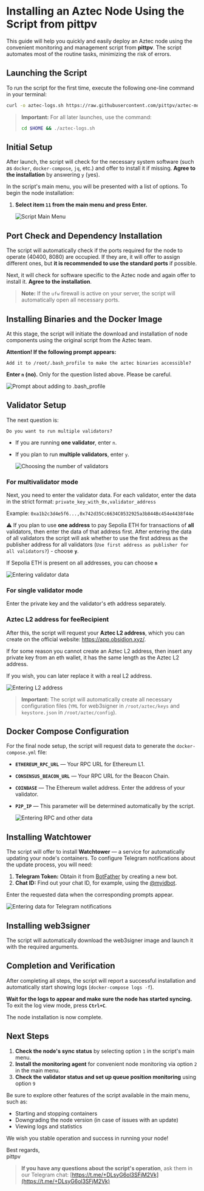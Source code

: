 # Installing an Aztec Node Using the Script from pittpv

This guide will help you quickly and easily deploy an Aztec node using the convenient monitoring and management script from **pittpv**. The script automates most of the routine tasks, minimizing the risk of errors.

## Launching the Script

To run the script for the first time, execute the following one-line command in your terminal:

```bash
curl -o aztec-logs.sh https://raw.githubusercontent.com/pittpv/aztec-monitoring-script/main/aztec-logs.sh && chmod +x aztec-logs.sh && ./aztec-logs.sh
```

> **Important:** For all later launches, use the command:
> ```bash
> cd $HOME && ./aztec-logs.sh
> ```

## Initial Setup

After launch, the script will check for the necessary system software (such as `docker`, `docker-compose`, `jq`, etc.) and offer to install it if missing. **Agree to the installation** by answering `y` (yes).

In the script's main menu, you will be presented with a list of options. To begin the node installation:

1.  **Select item `11` from the main menu and press Enter.**

    ![Script Main Menu](https://raw.githubusercontent.com/pittpv/aztec-monitoring-script/main/other/Aztec-Install-by-Script/1.jpg)

## Port Check and Dependency Installation

The script will automatically check if the ports required for the node to operate (40400, 8080) are occupied. If they are, it will offer to assign different ones, but **it is recommended to use the standard ports** if possible.

Next, it will check for software specific to the Aztec node and again offer to install it. **Agree to the installation**.

> **Note:** If the `ufw` firewall is active on your server, the script will automatically open all necessary ports.

## Installing Binaries and the Docker Image

At this stage, the script will initiate the download and installation of node components using the original script from the Aztec team.

**Attention! If the following prompt appears:**
```
Add it to /root/.bash_profile to make the aztec binaries accessible?
```

**Enter `n` (no).** Only for the question listed above. Please be careful.

![Prompt about adding to .bash_profile](https://raw.githubusercontent.com/pittpv/aztec-monitoring-script/main/other/Aztec-Install-by-Script/2.jpg)

## Validator Setup

The next question is:
```
Do you want to run multiple validators?
```

*   If you are running **one validator**, enter `n`.
*   If you plan to run **multiple validators**, enter `y`.

    ![Choosing the number of validators](https://raw.githubusercontent.com/pittpv/aztec-monitoring-script/main/other/Aztec-Install-by-Script/3.jpg)

### For multivalidator mode

Next, you need to enter the validator data. For each validator, enter the data in the strict format:
`private_key_with_0x,validator_address`

Example:
`0xa1b2c3d4e5f6...,0x742d35Cc6634C0532925a3b844Bc454e4438f44e`

⚠️ If you plan to use **one address** to pay Sepolia ETH for transactions of **all** validators, then enter the data of that address first. After entering the data of all validators the script will ask whether to use the first address as the publisher address for all validators (`Use first address as publisher for all validators?`) - choose **`y`**.

If Sepolia ETH is present on all addresses, you can choose **`n`**

![Entering validator data](https://raw.githubusercontent.com/pittpv/aztec-monitoring-script/main/other/Aztec-Install-by-Script/4.jpg)

### For single validator mode

Enter the private key and the validator's eth address separately.

### Aztec L2 address for feeRecipient

After this, the script will request your **Aztec L2 address**, which you can create on the official website: https://app.obsidion.xyz/.

If for some reason you cannot create an Aztec L2 address, then insert any private key from an eth wallet, it has the same length as the Aztec L2 address.

If you wish, you can later replace it with a real L2 address.

![Entering L2 address](https://raw.githubusercontent.com/pittpv/aztec-monitoring-script/main/other/Aztec-Install-by-Script/5.jpg)

> **Important:** The script will automatically create all necessary configuration files (`YML` for web3signer in `/root/aztec/keys` and `keystore.json` in `/root/aztec/config`).

## Docker Compose Configuration

For the final node setup, the script will request data to generate the `docker-compose.yml` file:

*   **`ETHEREUM_RPC_URL`** — Your RPC URL for Ethereum L1.
*   **`CONSENSUS_BEACON_URL`** — Your RPC URL for the Beacon Chain.
*   **`COINBASE`** — The Ethereum wallet address. Enter the address of your validator.
*   **`P2P_IP`** — This parameter will be determined automatically by the script.

    ![Entering RPC and other data](https://raw.githubusercontent.com/pittpv/aztec-monitoring-script/main/other/Aztec-Install-by-Script/6.jpg)

## Installing Watchtower

The script will offer to install **Watchtower** — a service for automatically updating your node's containers. To configure Telegram notifications about the update process, you will need:

1.  **Telegram Token:** Obtain it from [BotFather](https://t.me/BotFather) by creating a new bot.
2.  **Chat ID:** Find out your chat ID, for example, using the [@myidbot](https://t.me/myidbot).

Enter the requested data when the corresponding prompts appear.

![Entering data for Telegram notifications](https://raw.githubusercontent.com/pittpv/aztec-monitoring-script/main/other/Aztec-Install-by-Script/7.jpg)

## Installing web3signer

The script will automatically download the web3signer image and launch it with the required arguments.

## Completion and Verification

After completing all steps, the script will report a successful installation and automatically start showing logs (`docker-compose logs -f`).

**Wait for the logs to appear and make sure the node has started syncing.** To exit the log view mode, press **`Ctrl+C`**.

The node installation is now complete.

## Next Steps

1.  **Check the node's sync status** by selecting option `1` in the script's main menu.
2.  **Install the monitoring agent** for convenient node monitoring via option `2` in the main menu.
3.  **Check the validator status and set up queue position monitoring** using option `9`

Be sure to explore other features of the script available in the main menu, such as:
*   Starting and stopping containers
*   Downgrading the node version (in case of issues with an update)
*   Viewing logs and statistics

We wish you stable operation and success in running your node!

Best regards,  
pittpv

> **If you have any questions about the script's operation**, ask them in our Telegram chat: [https://t.me/+DLsyG6ol3SFjM2Vk](https://t.me/+DLsyG6ol3SFjM2Vk)
